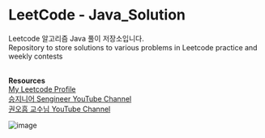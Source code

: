 # LeetCode - Java_Solution

Leetcode 알고리즘 Java 풀이 저장소입니다.<br>
Repository to store solutions to various problems in Leetcode practice and weekly contests<br><br>

<strong>Resources</strong><br>
 [My Leetcode Profile](https://leetcode.com/dongyeongkim/)<br>
 [승지니어 Sengineer YouTube Channel](https://www.youtube.com/channel/UCW4ixpFivk6eJl8b5bFOLkg/featured)<br>
 [권오흠 교수님 YouTube Channel](https://www.youtube.com/channel/UC-cOmaeWLm7Ii7erMQNatvA)<br>
 
 ![image](https://cdn-images-1.medium.com/max/1360/1*5qdPLs4x9TuabvQJwu7iuA.png)
